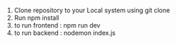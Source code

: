 1. Clone repository to your Local system using git clone <Link>
2. Run npm install
3. to run frontend : npm run dev
4. to run backend : nodemon index.js
